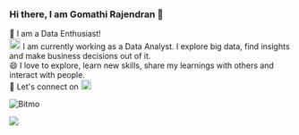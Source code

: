 ### Hi there, I am Gomathi Rajendran 👋

🔭 I am a Data Enthusiast!\
<img src="https://emojipedia-us.s3.dualstack.us-west-1.amazonaws.com/thumbs/160/emojidex/112/female-technologist_1f469-200d-1f4bb.png"  width="20" alt=""/> I am currently working as a Data Analyst. I explore big data, find insights and make business decisions out of it. \
😄 I love to explore, learn new skills, share my learnings with others and interact with people.\
🤝 Let's connect on  [<img src="https://user-images.githubusercontent.com/66437638/151715562-a8e23600-a599-42ba-ba57-9e883b244d70.png" width="18" alt="Gomathi's LinkedIn profile" />](https://www.linkedin.com/in/gomathi-rajendran/)

![Bitmo](https://user-images.githubusercontent.com/66437638/151714978-6737d779-3d35-4926-9d9f-1f4f16946e7a.gif)

![](https://visitor-badge.glitch.me/badge?page_id=GomathiRajendran.GomathiRajendran)


<!--
**GomathiRajendran/GomathiRajendran** is a ✨ _special_ ✨ repository because its `README.md` (this file) appears on your GitHub profile.

Here are some ideas to get you started:

- 🔭 I’m currently working on ...
- 🌱 I’m currently learning ...
- 👯 I’m looking to collaborate on ...
- 🤔 I’m looking for help with ...
- 💬 Ask me about ...
- 📫 How to reach me: ...
- 😄 Pronouns: ...
- ⚡ Fun fact: ...![LinkedIn]()

-->
